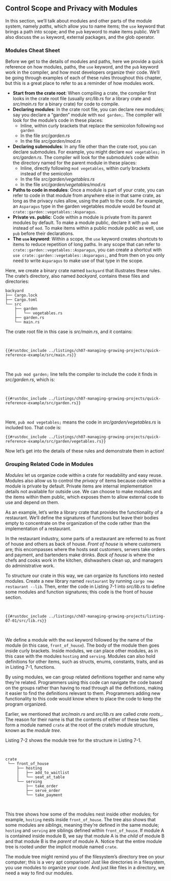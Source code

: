 <!-- Old headings. Do not remove or links may break. -->

<a id="defining-modules-to-control-scope-and-privacy"></a>

## Control Scope and Privacy with Modules

In this section, we’ll talk about modules and other parts of the module system,
namely _paths_, which allow you to name items; the `use` keyword that brings a
path into scope; and the `pub` keyword to make items public. We’ll also discuss
the `as` keyword, external packages, and the glob operator.

### Modules Cheat Sheet

Before we get to the details of modules and paths, here we provide a quick
reference on how modules, paths, the `use` keyword, and the `pub` keyword work
in the compiler, and how most developers organize their code. We’ll be going
through examples of each of these rules throughout this chapter, but this is a
great place to refer to as a reminder of how modules work.

- **Start from the crate root**: When compiling a crate, the compiler first
  looks in the crate root file (usually _src/lib.rs_ for a library crate and
  _src/main.rs_ for a binary crate) for code to compile.
- **Declaring modules**: In the crate root file, you can declare new modules;
  say you declare a “garden” module with `mod garden;`. The compiler will look
  for the module’s code in these places:
  - Inline, within curly brackets that replace the semicolon following `mod
    garden`
  - In the file _src/garden.rs_
  - In the file _src/garden/mod.rs_
- **Declaring submodules**: In any file other than the crate root, you can
  declare submodules. For example, you might declare `mod vegetables;` in
  _src/garden.rs_. The compiler will look for the submodule’s code within the
  directory named for the parent module in these places:
  - Inline, directly following `mod vegetables`, within curly brackets instead
    of the semicolon
  - In the file _src/garden/vegetables.rs_
  - In the file _src/garden/vegetables/mod.rs_
- **Paths to code in modules**: Once a module is part of your crate, you can
  refer to code in that module from anywhere else in that same crate, as long
  as the privacy rules allow, using the path to the code. For example, an
  `Asparagus` type in the garden vegetables module would be found at
  `crate::garden::vegetables::Asparagus`.
- **Private vs. public**: Code within a module is private from its parent
  modules by default. To make a module public, declare it with `pub mod`
  instead of `mod`. To make items within a public module public as well, use
  `pub` before their declarations.
- **The `use` keyword**: Within a scope, the `use` keyword creates shortcuts to
  items to reduce repetition of long paths. In any scope that can refer to
  `crate::garden::vegetables::Asparagus`, you can create a shortcut with `use
  crate::garden::vegetables::Asparagus;`, and from then on you only need to
  write `Asparagus` to make use of that type in the scope.

Here, we create a binary crate named `backyard` that illustrates these rules.
The crate’s directory, also named _backyard_, contains these files and
directories:

```text
backyard
├── Cargo.lock
├── Cargo.toml
└── src
    ├── garden
    │   └── vegetables.rs
    ├── garden.rs
    └── main.rs
```

The crate root file in this case is _src/main.rs_, and it contains:

<Listing file-name="src/main.rs">

```rust,noplayground,ignore
{{#rustdoc_include ../listings/ch07-managing-growing-projects/quick-reference-example/src/main.rs}}
```

</Listing>

The `pub mod garden;` line tells the compiler to include the code it finds in
_src/garden.rs_, which is:

<Listing file-name="src/garden.rs">

```rust,noplayground,ignore
{{#rustdoc_include ../listings/ch07-managing-growing-projects/quick-reference-example/src/garden.rs}}
```

</Listing>

Here, `pub mod vegetables;` means the code in _src/garden/vegetables.rs_ is
included too. That code is:

```rust,noplayground,ignore
{{#rustdoc_include ../listings/ch07-managing-growing-projects/quick-reference-example/src/garden/vegetables.rs}}
```

Now let’s get into the details of these rules and demonstrate them in action!

### Grouping Related Code in Modules

_Modules_ let us organize code within a crate for readability and easy reuse.
Modules also allow us to control the _privacy_ of items because code within a
module is private by default. Private items are internal implementation details
not available for outside use. We can choose to make modules and the items
within them public, which exposes them to allow external code to use and depend
on them.

As an example, let’s write a library crate that provides the functionality of a
restaurant. We’ll define the signatures of functions but leave their bodies
empty to concentrate on the organization of the code rather than the
implementation of a restaurant.

In the restaurant industry, some parts of a restaurant are referred to as front
of house and others as back of house. _Front of house_ is where customers are;
this encompasses where the hosts seat customers, servers take orders and
payment, and bartenders make drinks. _Back of house_ is where the chefs and
cooks work in the kitchen, dishwashers clean up, and managers do administrative
work.

To structure our crate in this way, we can organize its functions into nested
modules. Create a new library named `restaurant` by running `cargo new
restaurant --lib`. Then, enter the code in Listing 7-1 into _src/lib.rs_ to
define some modules and function signatures; this code is the front of house
section.

<Listing number="7-1" file-name="src/lib.rs" caption="A `front_of_house` module containing other modules that then contain functions">

```rust,noplayground
{{#rustdoc_include ../listings/ch07-managing-growing-projects/listing-07-01/src/lib.rs}}
```

</Listing>

We define a module with the `mod` keyword followed by the name of the module
(in this case, `front_of_house`). The body of the module then goes inside curly
brackets. Inside modules, we can place other modules, as in this case with the
modules `hosting` and `serving`. Modules can also hold definitions for other
items, such as structs, enums, constants, traits, and as in Listing 7-1,
functions.

By using modules, we can group related definitions together and name why
they’re related. Programmers using this code can navigate the code based on the
groups rather than having to read through all the definitions, making it easier
to find the definitions relevant to them. Programmers adding new functionality
to this code would know where to place the code to keep the program organized.

Earlier, we mentioned that _src/main.rs_ and _src/lib.rs_ are called _crate
roots__. The reason for their name is that the contents of either of these two
files form a module named `crate` at the root of the crate’s module structure,
known as the _module tree_.

Listing 7-2 shows the module tree for the structure in Listing 7-1.

<Listing number="7-2" caption="The module tree for the code in Listing 7-1">

```text
crate
 └── front_of_house
     ├── hosting
     │   ├── add_to_waitlist
     │   └── seat_at_table
     └── serving
         ├── take_order
         ├── serve_order
         └── take_payment
```

</Listing>

This tree shows how some of the modules nest inside other modules; for example,
`hosting` nests inside `front_of_house`. The tree also shows that some modules
are _siblings_, meaning they’re defined in the same module; `hosting` and
`serving` are siblings defined within `front_of_house`. If module A is
contained inside module B, we say that module A is the _child_ of module B and
that module B is the _parent_ of module A. Notice that the entire module tree
is rooted under the implicit module named `crate`.

The module tree might remind you of the filesystem’s directory tree on your
computer; this is a very apt comparison! Just like directories in a filesystem,
you use modules to organize your code. And just like files in a directory, we
need a way to find our modules.

